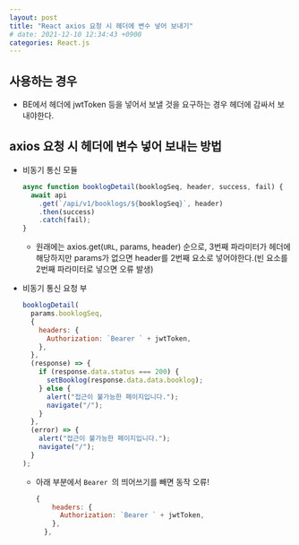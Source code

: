 ```yaml
---
layout: post
title: "React axios 요청 시 헤더에 변수 넣어 보내기"
# date: 2021-12-10 12:34:43 +0900
categories: React.js
---
```


## 사용하는 경우

- BE에서 헤더에 jwtToken 등을 넣어서 보낼 것을 요구하는 경우 헤더에 감싸서 보내야한다.

## axios 요청 시 헤더에 변수 넣어 보내는 방법

- 비동기 통신 모듈

  ```javascript
  async function booklogDetail(booklogSeq, header, success, fail) {
    await api
      .get(`/api/v1/booklogs/${booklogSeq}`, header)
      .then(success)
      .catch(fail);
  }
  ```

  - 원래에는 axios.get(`URL`, params, header) 순으로, 3번째 파라미터가 헤더에 해당하지만 params가 없으면 header를 2번째 요소로 넣어야한다.(빈 요소를 2번째 파라미터로 넣으면 오류 발생)

- 비동기 통신 요청 부
  ```javascript
  booklogDetail(
    params.booklogSeq,
    {
      headers: {
        Authorization: `Bearer ` + jwtToken,
      },
    },
    (response) => {
      if (response.data.status === 200) {
        setBooklog(response.data.data.booklog);
      } else {
        alert("접근이 불가능한 페이지입니다.");
        navigate("/");
      }
    },
    (error) => {
      alert("접근이 불가능한 페이지입니다.");
      navigate("/");
    }
  );
  ```
  - 아래 부분에서 `Bearer `의 띄어쓰기를 빼면 동작 오류!
    ```javascript
    {
        headers: {
          Authorization: `Bearer ` + jwtToken,
        },
      },
    ```
